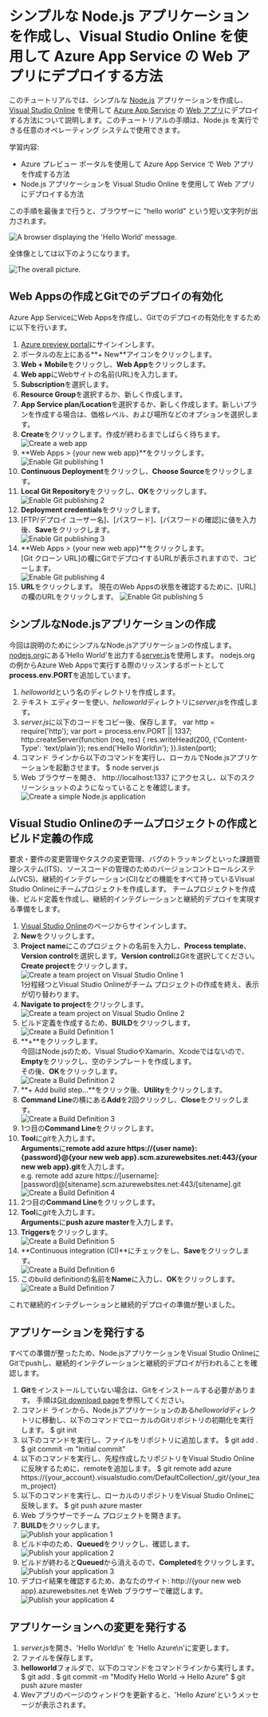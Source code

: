 # シンプルな Node.js アプリケーションを作成し、Visual Studio Online を使用して Azure App Service の Web アプリにデプロイする方法

このチュートリアルでは、シンプルな [Node.js](http://nodejs.org) アプリケーションを作成し、[Visual Studio Online](https://www.visualstudio.com/) を使用して [Azure App Service](https://azure.microsoft.com/ja-jp/documentation/articles/app-service-value-prop-what-is/) の [Web アプリ](https://azure.microsoft.com/ja-jp/documentation/articles/app-service-web-overview/)にデプロイする方法について説明します。このチュートリアルの手順は、Node.js を実行できる任意のオペレーティング システムで使用できます。

学習内容:

* Azure プレビュー ポータルを使用して Azure App Service で Web アプリを作成する方法
* Node.js アプリケーションを Visual Studio Online を使用して Web アプリにデプロイする方法

この手順を最後まで行うと、ブラウザーに "hello world" という短い文字列が出力されます。

![A browser displaying the 'Hello World' message.](https://lh4.googleusercontent.com/-DGNFXXFbkaA/ViTJC8lNWSI/AAAAAAAABuA/xxEDVobJMLw/w2048-h350-no/image151018-21.png)

全体像としては以下のようになります。

![The overall picture.](https://lh5.googleusercontent.com/-g81UGpL3vrk/ViTJC1g4PyI/AAAAAAAABt8/fG3m-9Odfzg/w1400-h646-no/image151018-01.png)

## Web Appsの作成とGitでのデプロイの有効化

Azure App ServiceにWeb Appsを作成し、Gitでのデプロイの有効化をするために以下を行います。

1. [Azure preview portal](https://portal.azure.com)にサインインします。
2. ポータルの左上にある**+ New**アイコンをクリックします。
3. **Web + Mobile**をクリックし、**Web App**をクリックします。
4. **Web app**にWebサイトの名前(URL)を入力します。
5. **Subscription**を選択します。
6. **Resource Group**を選択するか、新しく作成します。
7. **App Service plan/Location**を選択するか、新しく作成します。新しいプランを作成する場合は、価格レベル、および場所などのオプションを選択します。
8. **Create**をクリックします。作成が終わるまでしばらく待ちます。  
![Create a web app](https://lh6.googleusercontent.com/-Xpiene9r-WA/ViTJCywRCTI/AAAAAAAABuA/MQT2ClJihzk/w2030-h1422-no/image151018-02.png)  
9. **Web Apps > {your new web app}**をクリックします。  
![Enable Git publishing 1](https://lh3.googleusercontent.com/-jZy_TwAKBeU/ViTJC2VXiqI/AAAAAAAABt8/XZChBYssHA8/w2048-h1138-no/image151018-03.png)
10. **Continuous Deployment**をクリックし、**Choose Source**をクリックします。
11. **Local Git Repository**をクリックし、**OK**をクリックします。  
![Enable Git publishing 2](https://lh6.googleusercontent.com/-YQKxYgpGktc/ViTJC3q4M4I/AAAAAAAABt8/5uvQspD4wxU/w2048-h1276-no/image151018-04.png)
12. **Deployment credentials**をクリックします。
13. [FTP/デプロイ ユーザー名]、[パスワード]、[パスワードの確認]に値を入力後、**Save**をクリックします。  
![Enable Git publishing 3](https://lh4.googleusercontent.com/-aIUJi0gfGgc/ViTJC6pUD0I/AAAAAAAABt8/o18KA3cTiJo/w2048-h1322-no/image151018-05.png)
14. **Web Apps > {your new web app}**をクリックします。  
[Git クローン URL]の欄にGitでデプロイするURLが表示されますので、コピーします。  
![Enable Git publishing 4](https://lh3.googleusercontent.com/-B1pZOVUChXg/ViTJCwMoBiI/AAAAAAAABt8/TEolMFSFgZU/w1382-h1422-no/image151018-06.png)
15. **URL**をクリックします。
現在のWeb Appsの状態を確認するために、[URL]の欄のURLをクリックします。
![Enable Git publishing 5](https://lh4.googleusercontent.com/-1qbpll_dUuk/ViTJCxLpIaI/AAAAAAAABt8/iZRuhbCWISw/w1794-h1422-no/image151018-07.png)

## シンプルなNode.jsアプリケーションの作成

今回は説明のためにシンプルなNode.jsアプリケーションの作成します。
[nodejs.org](https://nodejs.org/en/)にある’Hello World’を出力する[server.js](https://nodejs.org/en/about/)を使用します。
nodejs.orgの例からAzure Web Appsで実行する際のリッスンするポートとして**process.env.PORT**を追加しています。

1. *helloworld*という名のディレクトリを作成します。
2. テキスト エディターを使い、*helloworld*ディレクトリに*server.js*を作成します。
3. *server.js*に以下のコードをコピー後、保存します。
    var http = require('http');
    var port = process.env.PORT || 1337;
    http.createServer(function (req, res) {
      res.writeHead(200, {'Content-Type': 'text/plain'});
      res.end('Hello World\n');
    }).listen(port);
4. コマンド ラインから以下のコマンドを実行し、ローカルでNode.jsアプリケーションを起動させます。
    $ node server.js
5. Web ブラウザーを開き、 http://localhost:1337 にアクセスし、以下のスクリーンショットのようになっていることを確認します。  
![Create a simple Node.js application](https://lh3.googleusercontent.com/-BUKMgxa2Fbk/ViTJC9w0EQI/AAAAAAAABuA/E7ZL5YbdSpg/w2048-h308-no/image151018-08.png)

## Visual Studio Onlineのチームプロジェクトの作成とビルド定義の作成

要求・要件の変更管理やタスクの変更管理、バグのトラッキングといった課題管理システム(ITS)、ソースコードの管理のためのバージョンコントロールシステム(VCS)、継続的インテグレーション(CI)などの機能をすべて持っているVisual Studio Onlineにチームプロジェクトを作成します。
チームプロジェクトを作成後、ビルド定義を作成し、継続的インテグレーションと継続的デプロイを実現する準備をします。

1. [Visual Studio Online](https://www.visualstudio.com/)のページからサインインします。
2. **New**をクリックします。
3. **Project name**にこのプロジェクトの名前を入力し、**Process template**、**Version control**を選択します。**Version control**はGitを選択してください。**Create project**をクリックします。  
![Create a team project on Visual Studio Online 1](https://lh4.googleusercontent.com/-7w5nPtL8G60/ViTJC4aKpnI/AAAAAAAABuA/Qo5sWVQPTf8/w2048-h1344-no/image151018-09.png)  
1分程経つとVisual Studio Onlineがチーム プロジェクトの作成を終え、表示が切り替わります。
4. **Navigate to project**をクリックします。  
![Create a team project on Visual Studio Online 2](https://lh4.googleusercontent.com/-7cCyTP9bkew/ViTJC9hGXCI/AAAAAAAABuA/1ryWFKviATc/w1400-h1240-no/image151018-10.png)
5. ビルド定義を作成するため、**BUILD**をクリックします。  
![Create a Build Definition 1](https://lh4.googleusercontent.com/-fLAjAC3vH7g/ViTJC5_mdQI/AAAAAAAABuA/gRmZle-J-Zw/w1800-h1288-no/image151018-11.png)
6. **+**をクリックします。  
今回はNode.jsのため、Visual StudioやXamarin、Xcodeではないので、**Empty**をクリックし、空のテンプレートを作成します。  
その後、**OK**をクリックします。  
![Create a Build Definition 2](https://lh3.googleusercontent.com/-6Mk0Sndae-A/ViTJC6hXcoI/AAAAAAAABuA/2EaieFtnrsM/w1856-h1422-no/image151018-12.png)
7. **+ Add build step…**をクリック後、**Utility**をクリックします。
8. **Command Line**の横にある**Add**を2回クリックし、**Close**をクリックします。  
![Create a Build Definition 3](https://lh5.googleusercontent.com/-lVmcgGTSoOA/ViTJC6NHf8I/AAAAAAAABuA/hwA8DwiHBao/w2048-h1352-no/image151018-13.png)
9. 1つ目の**Command Line**をクリックします。
10. **Tool**に*git*を入力します。  
**Arguments**に**remote add azure https://{user name}:{password}@{your new web app}.scm.azurewebsites.net:443/{your new web app}.git**を入力します。  
e.g. remote add azure https://[username]:[password]@[sitename].scm.azurewebsites.net:443/[sitename].git  
![Create a Build Definition 4](https://lh3.googleusercontent.com/-RnMiTePopIY/ViTJC6SindI/AAAAAAAABuA/OD7yoXXeAdQ/w2048-h900-no/image151018-14.png)
11. 2つ目の**Command Line**をクリックします。
12. **Tool**に*git*を入力します。  
**Arguments**に**push azure master**を入力します。  
13. **Triggers**をクリックします。  
![Create a Build Definition 5](https://lh3.googleusercontent.com/-am3txWmBKgY/ViTJCy0pbII/AAAAAAAABuA/5X2KFgy3Jas/w2048-h902-no/image151018-15.png)
14. **Continuous integration (CI)**にチェックをし、**Save**をクリックします。  
![Create a Build Definition 6](https://lh5.googleusercontent.com/-sdKZknViZYw/ViTJCwC7U7I/AAAAAAAABuA/BIntiP7VDS8/w2048-h924-no/image151018-16.png)
15. このbuild definitionの名前を**Name**に入力し、**OK**をクリックします。  
![Create a Build Definition 7](https://lh5.googleusercontent.com/-AtuY3U8g7IM/ViTJCzm28sI/AAAAAAAABuA/JLU4Uj9Q12I/w2048-h980-no/image151018-17.png)

これで継続的インテグレーションと継続的デプロイの準備が整いました。

## アプリケーションを発行する

すべての準備が整ったため、Node.jsアプリケーションをVisual Studio OnlineにGitでpushし、継続的インテグレーションと継続的デプロイが行われることを確認します。

1. **Git**をインストールしていない場合は、Gitをインストールする必要があります。
手順は[Git download page](http://git-scm.com/download)を参照してください。
2. コマンド ラインから、Node.jsアプリケーションのある*helloworld*ディレクトリに移動し、以下のコマンドでローカルのGitリポジトリの初期化を実行します。
    $ git init
3. 以下のコマンドを実行し、ファイルをリポジトリに追加します。
    $ git add .
    $ git commit -m "Initial commit"
4. 以下のコマンドを実行し、先程作成したリポジトリをVisual Studio Onlineに反映するために、remoteを追加します。
    $ git remote add azure https://{your_account}.visualstudio.com/DefaultCollection/_git/{your_team_project}
5. 以下のコマンドを実行し、ローカルのリポジトリをVisual Studio Onlineに反映します。
    $ git push azure master
6. Web ブラウザーでチーム プロジェクトを開きます。
7. **BUILD**をクリックします。  
![Publish your application 1](https://lh3.googleusercontent.com/-wC0DL-cmz64/ViTJCxWB_jI/AAAAAAAABuA/qlDBAqJv5RY/w2048-h944-no/image151018-18.png)
8. ビルド中のため、**Queued**をクリックし、確認します。  
![Publish your application 2](https://lh6.googleusercontent.com/-DEPlbTU4EBU/ViTJC-2FpdI/AAAAAAAABuA/OGxF7Wp5cXg/w2048-h688-no/image151018-19.png)
9. ビルドが終わると**Queued**から消えるので、**Completed**をクリックします。  
![Publish your application 3](https://lh3.googleusercontent.com/-tK-nzdGowZE/ViTJC_2IYsI/AAAAAAAABuA/t7oOqBk5HV8/w2048-h696-no/image151018-20.png)
10. デプロイ結果を確認するため、あなたのサイト: http://{your new web app}.azurewebsites.net をWeb ブラウザーで確認します。
![Publish your application 4](https://lh4.googleusercontent.com/-DGNFXXFbkaA/ViTJC8lNWSI/AAAAAAAABuA/xxEDVobJMLw/w2048-h350-no/image151018-21.png)

## アプリケーションへの変更を発行する

1. *server.js*を開き、'Hello World\n' を 'Hello Azure\n'に変更します。
2. ファイルを保存します。
3. **helloworld**フォルダで、以下のコマンドをコマンドラインから実行します。
    $ git add .
    $ git commit -m "Modify Hello World -> Hello Azure"
    $ git push azure master
4. Wevアプリのページのウィンドウを更新すると、'Hello Azure'というメッセージが表示されます。